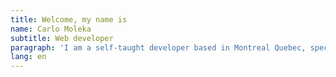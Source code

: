 ```yaml
---
title: Welcome, my name is
name: Carlo Moleka
subtitle: Web developer
paragraph: 'I am a self-taught developer based in Montreal Quebec, specialized in Web development.'
lang: en
---
```

